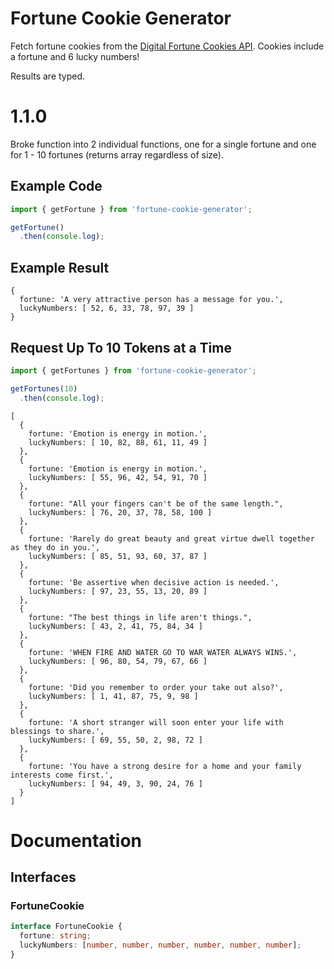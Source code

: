 # Fortune Cookie Generator
Fetch fortune cookies from the [Digital Fortune Cookies API](https://github.com/Elitezen/digital-fortune-cookies-api). Cookies include a fortune and 6 lucky numbers!

Results are typed.

# 1.1.0
Broke function into 2 individual functions, one for a single fortune and one for 1 - 10 fortunes (returns array regardless of size).

## Example Code

```js
import { getFortune } from 'fortune-cookie-generator';

getFortune()
  .then(console.log);
```

## Example Result

```
{
  fortune: 'A very attractive person has a message for you.',
  luckyNumbers: [ 52, 6, 33, 78, 97, 39 ]
}
```

## Request Up To 10 Tokens at a Time
```js
import { getFortunes } from 'fortune-cookie-generator';

getFortunes(10)
  .then(console.log);
```

```
[
  {
    fortune: 'Emotion is energy in motion.',
    luckyNumbers: [ 10, 82, 88, 61, 11, 49 ]
  },
  {
    fortune: 'Emotion is energy in motion.',
    luckyNumbers: [ 55, 96, 42, 54, 91, 70 ]
  },
  {
    fortune: "All your fingers can't be of the same length.",
    luckyNumbers: [ 76, 20, 37, 78, 58, 100 ]
  },
  {
    fortune: 'Rarely do great beauty and great virtue dwell together as they do in you.',
    luckyNumbers: [ 85, 51, 93, 60, 37, 87 ]
  },
  {
    fortune: 'Be assertive when decisive action is needed.',
    luckyNumbers: [ 97, 23, 55, 13, 20, 89 ]
  },
  {
    fortune: "The best things in life aren't things.",
    luckyNumbers: [ 43, 2, 41, 75, 84, 34 ]
  },
  {
    fortune: 'WHEN FIRE AND WATER GO TO WAR WATER ALWAYS WINS.',
    luckyNumbers: [ 96, 80, 54, 79, 67, 66 ]
  },
  {
    fortune: 'Did you remember to order your take out also?',
    luckyNumbers: [ 1, 41, 87, 75, 9, 98 ]
  },
  {
    fortune: 'A short stranger will soon enter your life with blessings to share.',
    luckyNumbers: [ 69, 55, 50, 2, 98, 72 ]
  },
  {
    fortune: 'You have a strong desire for a home and your family interests come first.',
    luckyNumbers: [ 94, 49, 3, 90, 24, 76 ]
  }
]
```

# Documentation
## Interfaces
### FortuneCookie

```ts
interface FortuneCookie {
  fortune: string;
  luckyNumbers: [number, number, number, number, number, number];
}
```